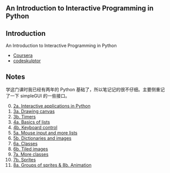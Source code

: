 An Introduction to Interactive Programming in Python
---

## Introduction

An Introduction to Interactive Programming in Python

- [Coursera](https://www.coursera.org/course/interactivepython)
- [codeskulptor](http://www.codeskulptor.org)

## Notes

学这门课时我已经有两年的 Python 基础了，所以笔记记的很不仔细。主要侧重记了一下 simpleGUI 的一些接口。

0. [2a. Interactive applications in Python](https://app.yinxiang.com/l/ABHIMpQeLxZBCqJIOqVCVBqQUP-efM6a_uA)
0. [3a. Drawing canvas](https://app.yinxiang.com/l/ABFA3w9RX9VENJ-vKOYaIArhl7mo0YoY630)
0. [3b. Timers](https://app.yinxiang.com/l/ABETwGKsO7lIqbaDqSfsUazKtuUsTnFwTx0)
0. [4a. Basics of lists](https://app.yinxiang.com/l/ABGIqfncbvhOCIy6mEMb_1vVadJOvpFdny8)
0. [4b. Keyboard control](https://app.yinxiang.com/l/ABEG_EW50qlP_6l9lyjZDEHS3bOWcZegKp4)
0. [5a. Mouse input and more lists](https://app.yinxiang.com/l/ABFCMOvdn3NC0arD4u1X3tZ8R9X7p2QbJ14)
0. [5b. Dictionaries and images](https://app.yinxiang.com/l/ABHnPXHqtutByrynoslp5RSnwnzA9K_o2o0)
0. [6a. Classes](https://app.yinxiang.com/l/ABFuJwRwit1NHpEYDb2Rp9NF5p5L971yVio)
0. [6b. Tiled images](https://app.yinxiang.com/l/ABHn1yQpvdNKaYyVQQHWoakaoL3dDF08pkc)
0. [7a. More classes](https://app.yinxiang.com/l/ABER4riyCt5OLq4C36u1zCfyu29hfbzEDGA)
0. [7b. Sprites](https://app.yinxiang.com/l/ABGdvLwLnxdNY7YjZAE8z9udhhmqklNcgIM)
0. [8a. Groups of sprites & 8b. Animation](https://app.yinxiang.com/l/ABFSGKoTyqxDcYocSqPgkU4v2sqzQViB-NQ)
